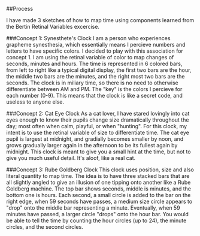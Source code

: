 ##Process

I have made 3 sketches of how to map time using components learned from the 
Bertin Retinal Variables excercise.

###Concept 1: Synesthete's Clock
I am a person who experiences grapheme synesthesia, which essentially means I 
percieve numbers and letters to have specific colors. I decided to play with 
this association for concept 1. I am using the retinal variable of color to 
map changes of seconds, minutes and hours. The time is represented in 6 colored 
bars, from left to right like a typical digital display, the first two bars are 
the hour, the middle two bars are the minutes, and the right most two bars are 
the seconds. The clock is in miliary time, so there is no need to otherwise 
differentiate between AM and PM. The "key" is the colors I percieve for each 
number (0-9). This means that the clock is like a secret code, and useless to 
anyone else. 


###Concept 2: Cat Eye Clock
As a cat lover, I have stared lovingly into cat eyes enough to know their pupils 
change size dramatically throughout the day; most often when calm, playful, or 
when "hunting". For this clock, my intent is to use the retinal variable of size 
to differentiate time. The cat eye pupil is largest at midnight, and gradially 
becomes smaller by noon, and grows gradually larger again in the afternoon to 
be its fullest again by midnight. This clock is meant to give you a small hint 
at the time, but not to give you much useful detail. It's aloof, like a real cat.


###Concept 3: Rube Goldberg Clock
This clock uses position, size and also literal quantity to map time. The idea 
is to have three stacked bars that are all slightly angled to give an illusion 
of one tipping onto another like a Rube Goldberg machine. The top bar shows 
seconds, middle is minutes, and the bottom one is hours. Each second, a small 
circle is added to the bar on the right edge, when 59 seconds have passes, a 
medium size circle appears to "drop" onto the middle bar representing a minute. 
Eventually, when 59 minutes have passed, a larger circle "drops" onto the hour 
bar. You would be able to tell the time by counting the hour circles (up to 24),
the minute circles, and the second circles. 

